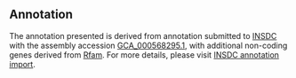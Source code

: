 

Annotation
----------

The annotation presented is derived from annotation submitted to
[INSDC](http://www.insdc.org) with the assembly accession
[GCA\_000568295.1](http://www.ebi.ac.uk/ena/data/view/GCA_000568295.1),
with additional non-coding genes derived from
[Rfam](http://rfam.xfam.org/). For more details, please visit [INSDC
annotation
import](http://ensemblgenomes.org/info/data/insdc_annotation).

